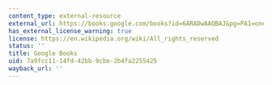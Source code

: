 ```yaml
---
content_type: external-resource
external_url: https://books.google.com/books?id=6ARADwAAQBAJ&pg=PA1=onepage#v=onepage&q&f=false
has_external_license_warning: true
license: https://en.wikipedia.org/wiki/All_rights_reserved
status: ''
title: Google Books
uid: 7a9fcc11-14fd-42bb-9cbe-2b4fa2255425
wayback_url: ''
---
```

